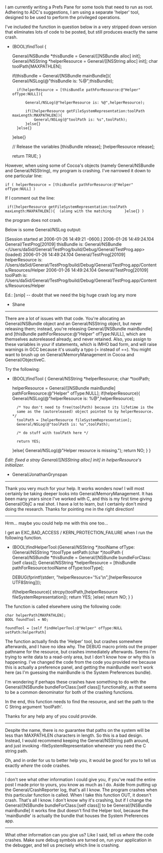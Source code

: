 

I am currently writing a Prefs Pane for some tools that need to run as root. Adhering to ADC's suggestions, I am using a separate 'helper' tool, designed to be used to perform the privileged operations.

I've included the function in question below in a very stripped down version that eliminates lots of code to be posted, but still produces exactly the same crash.

    

- (BOOL)findTool {

	General/NSBundle *thisBundle = General/[[NSBundle alloc] init];
	General/NSString *helperResource = General/[[NSString alloc] init];
	char toolPath[MAXPATHLEN];
	
	if(thisBundle = General/[NSBundle mainBundle]){
		General/NSLog(@"thisBundle is: %@",thisBundle);
		
		if(helperResource = [thisBundle pathForResource:@"Helper" ofType:NULL]){
			
			General/NSLog(@"helperResource is: %@",helperResource);
			
			if([helperResource getFileSystemRepresentation:toolPath maxLength:MAXPATHLEN]){
				General/NSLog(@"toolPath is: %s",toolPath);
			}else{}
		}else{}
	}else{}
	
	// Release the variables
	[thisBundle release];
	[helperResource release];
	
	return TRUE;
}



However, when using some of Cocoa's objects (namely General/NSBundle and General/NSString), my program is crashing. I've narrowed it down to one particular line:

    if ( helperResource = [thisBundle pathForResource:@"Helper" ofType:NULL] )

If I comment out the line: 

     if([helperResource getFileSystemRepresentation:toolPath maxLength:MAXPATHLEN]){  (along with the matching      }else{} ) 

the program does not crash.

Below is some General/NSLog output:

    
[Session started at 2006-01-26 14:49:21 -0600.]
2006-01-26 14:49:24.104 General/TestProg[20109] thisBundle is: General/NSBundle </Users/da5id/General/TestProg/build/Debug/General/TestProg.app> (loaded)
2006-01-26 14:49:24.104 General/TestProg[20109] helperResource is: /Users/da5id/General/TestProg/build/Debug/General/TestProg.app/Contents/Resources/Helper
2006-01-26 14:49:24.104 General/TestProg[20109] toolPath is: /Users/da5id/General/TestProg/build/Debug/General/TestProg.app/Contents/Resources/Helper


Ed.: [snip] -- doubt that we need the big huge crash log any more

- Shane

----
There are a lot of issues with that code. You're allocating an General/NSBundle object and an General/NSString object, but never releasing them; instead, you're releasing General/[NSBundle mainBundle] and [thisBundle pathForResource:@"Helper" ofType:NULL], which are themselves autoreleased already, and never retained. Also, you assign to these variables in your if statements, which is IMHO bad form, and will raise warnings in GCC because it's usually a typo (= instead of ==). You might want to brush up on General/MemoryManagement in Cocoa and General/ObjectiveC.

Try the following:
    
- (BOOL)findTool {
	General/NSString *helperResource;
	char *toolPath;
	
	helperResource = General/[[NSBundle mainBundle] pathForResource:@"Helper" ofType:NULL];
	if(helperResource){
		General/NSLog(@"helperResource is: %@",helperResource);

		/* You don't need to free(toolPath) because its lifetime is the
		same as the (autoreleased) object pointed to by helperResource. */
		toolPath = [helperResource fileSystemRepresentation];
		General/NSLog(@"toolPath is: %s",toolPath);

		/* do stuff with toolPath here */

		return YES;
	}else{
		General/NSLog(@"Helper resource is missing.");
		return NO;
	}
}


*Edit: fixed a stray General/[[NSString alloc] init] in helperResource's initializer.*

- General/JonathanGrynspan

----

Thank you very much for your help.  It works wonders now!  I will most certainly be taking deeper looks into General/MemoryManagement.  It has been many years since I've worked with C, and this is my first time giving General/ObjC a real shot.  I have a lot to learn, but I certainly don't mind doing the research.  Thanks for pointing me in the right direction!

----


Hrm... maybe you could help me with this one too...

I get an      EXC_BAD_ACCESS / KERN_PROTECTION_FAILURE  when I run the following function.


    
- (BOOL)findHelperTool:(General/NSString *)toolName ofType:(General/NSString *)toolType setPath:(char *)toolPath {
	General/NSBundle *thisBundle = General/[NSBundle bundleForClass:[self class]];
	General/NSString *helperResource = [thisBundle pathForResource:toolName ofType:toolType];
	
	DEBUG(fprintf(stderr, "helperResource='%s'\n",[helperResource UTF8String]));

	if(helperResource){
		strcpy(toolPath,[helperResource fileSystemRepresentation]);
		return YES;
	}else{
		return NO;
	}
}



The function is called elsewhere using the following code:

    
	char helperPath[MAXPATHLEN];
	BOOL foundTool = NO;

	foundTool = [self findHelperTool:@"Helper" ofType:NULL setPath:helperPath]


The function actually finds the 'Helper' tool, but crashes somewhere afterwards, and I have no idea why.  The DEBUG macro prints out the proper pathname for the resource, but crashes immediately afterwards.  Seems I'm trying to write data to a read-only area, but I don't know how or why this is happening.  I've changed the code from the code you provided me because this is actually a preference panel, and getting the mainBundle won't work here (as I'm guessing the mainBundle is the System Preferences bundle).

I'm wondering if perhaps these crashes have something to do with the      General/[NSBundle bundleForClass:[self class]]  functionality, as that seems to be a common denominator for both of the crashing functions.

In the end, this function needs to find the resource, and set the path to the C String argument 'toolPath'.

Thanks for any help any of you could provide.

----
Despite the name, there is *no* guarantee that paths on the system will be less than MAXPATHLEN characters in length. So this is a bad design. Instead, I would recommend keeping the General/NSString path around, and just invoking     -fileSystemRepresentation whenever you need the C string path.

Oh, and in order for us to better help you, it would be good for you to tell us exactly *where* the code crashes.

----

I don't see what other information I could give you, if you've read the entire post I made prior to yours, you know as much as I do.  Aside from putting up the General/CrashReporter log, that's all I know.  The program crashes when this particular function is called.  When I take this function OUT, it doesn't crash.  That's all I know.  I don't know why it's crashing, but if I change the      General/[NSBundle bundleForClass:[self class]]   to be      General/[NSBundle mainBundle]  it works fine (but doesn't find the Helper tool, because the 'mainBundle' is actually the bundle that houses the System Preferences app.

----
What other information can you give us? Like I said, tell us *where* the code crashes. Make sure debug symbols are turned on, run your application in the debugger, and tell us precisely which line is crashing.